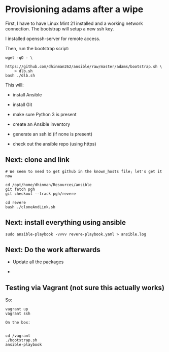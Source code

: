 # Provisioning adams after a wipe

First, I have to have Linux Mint 21 installed and a working network connection. The bootstrap will setup a new ssh key.

I installed openssh-server for remote access.

Then, run the bootstrap script:

```
wget -qO - \
    https://github.com/dhinman262/ansible/raw/master/adams/bootstrap.sh \
    > dlb.sh
bash ./dlb.sh
```

This will:

- install Ansible

- install Git

- make sure Python 3 is present

- create an Ansible inventory

- generate an ssh id (if none is present)

- check out the ansible repo (using https)

## Next: clone and link

```
# We seem to need to get github in the known_hosts file; let's get it now

cd /opt/home/dhinman/Resources/ansible
git fetch pgh
git checkout --track pgh/revere

cd revere
bash ./cloneAndLink.sh
```

## Next: install everything using ansible
```
sudo ansible-playbook -vvvv revere-playbook.yaml > ansible.log
```

## Next: Do the work afterwards

- Update all the packages

- 
## Testing via Vagrant (not sure this actually works)

So:

```
vagrant up
vagrant ssh

On the box:


cd /vagrant
./bootstrap.sh
ansible-playbook 
```
